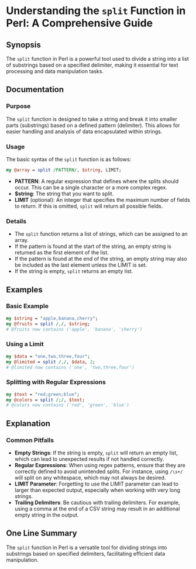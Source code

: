 <!--
Meta Description: # Understanding the `split` Function in Perl: A Comprehensive Guide ## Synopsis The `split` function in Perl is a powerful tool used to divide a strin...
Meta Keywords: split, string, empty, perl, function
-->

# Understanding the `split` Function in Perl: A Comprehensive Guide

## Synopsis
The `split` function in Perl is a powerful tool used to divide a string into a list of substrings based on a specified delimiter, making it essential for text processing and data manipulation tasks.

## Documentation
### Purpose
The `split` function is designed to take a string and break it into smaller parts (substrings) based on a defined pattern (delimiter). This allows for easier handling and analysis of data encapsulated within strings.

### Usage
The basic syntax of the `split` function is as follows:

```perl
my @array = split /PATTERN/, $string, LIMIT;
```

- **PATTERN**: A regular expression that defines where the splits should occur. This can be a single character or a more complex regex.
- **$string**: The string that you want to split.
- **LIMIT** (optional): An integer that specifies the maximum number of fields to return. If this is omitted, `split` will return all possible fields.

### Details
- The `split` function returns a list of strings, which can be assigned to an array.
- If the pattern is found at the start of the string, an empty string is returned as the first element of the list.
- If the pattern is found at the end of the string, an empty string may also be included as the last element unless the LIMIT is set.
- If the string is empty, `split` returns an empty list.

## Examples
### Basic Example
```perl
my $string = "apple,banana,cherry";
my @fruits = split /,/, $string;
# @fruits now contains ('apple', 'banana', 'cherry')
```

### Using a Limit
```perl
my $data = "one,two,three,four";
my @limited = split /,/, $data, 2;
# @limited now contains ('one', 'two,three,four')
```

### Splitting with Regular Expressions
```perl
my $text = "red;green;blue";
my @colors = split /;/, $text;
# @colors now contains ('red', 'green', 'blue')
```

## Explanation
### Common Pitfalls
- **Empty Strings**: If the string is empty, `split` will return an empty list, which can lead to unexpected results if not handled correctly.
- **Regular Expressions**: When using regex patterns, ensure that they are correctly defined to avoid unintended splits. For instance, using `/\s+/` will split on any whitespace, which may not always be desired.
- **LIMIT Parameter**: Forgetting to use the LIMIT parameter can lead to larger than expected output, especially when working with very long strings.
- **Trailing Delimiters**: Be cautious with trailing delimiters. For example, using a comma at the end of a CSV string may result in an additional empty string in the output.

## One Line Summary
The `split` function in Perl is a versatile tool for dividing strings into substrings based on specified delimiters, facilitating efficient data manipulation.